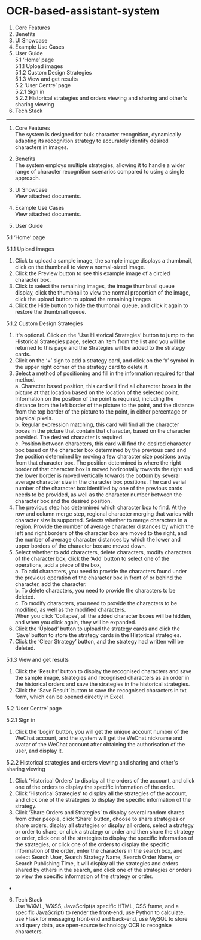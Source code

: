 # OCR-based-assistant-system

1. Core Features
2. Benefits
3. UI Showcase
4. Example Use Cases
5. User Guide  
   5.1 ‘Home’ page  
   5.1.1 Upload images  
   5.1.2 Custom Design Strategies  
   5.1.3 View and get results  
   5.2 ‘User Centre’ page  
   5.2.1 Sign in  
   5.2.2 Historical strategies and orders viewing and sharing and other's sharing viewing  
6. Tech Stack  
--------------------------------------------------------------------------------------------------
1. Core Features  
The system is designed for bulk character recognition, dynamically adapting its recognition strategy to accurately identify desired characters in images.

2. Benefits  
The system employs multiple strategies, allowing it to handle a wider range of character recognition scenarios compared to using a single approach.

3. UI Showcase  
View attached documents.

4. Example Use Cases  
View attached documents.

5. User Guide  

5.1 ‘Home’ page

5.1.1 Upload images
1. Click to upload a sample image, the sample image displays a thumbnail, click on the thumbnail to view a normal-sized image.
2. Click the Preview button to see this example image of a circled character box.
3. Click to select the remaining images, the image thumbnail queue display, click the thumbnail to view the normal proportion of the image, click the upload button to upload the remaining images
4. Click the Hide button to hide the thumbnail queue, and click it again to restore the thumbnail queue.

5.1.2 Custom Design Strategies
1. It's optional. Click on the ‘Use Historical Strategies’ button to jump to the Historical Strategies page, select an item from the list and you will be returned to this page and the Strategies will be added to the strategy cards.
2. Click on the ‘+’ sign to add a strategy card, and click on the ‘x’ symbol in the upper right corner of the strategy card to delete it.
3. Select a method of positioning and fill in the information required for that method.  
   a. Character based position, this card will find all character boxes in the picture at that location based on the location of the selected point. Information on the position of the point is required, including the distance from the left border of the picture to the point, and the distance from the top border of the picture to the point, in either percentage or physical pixels.  
   b. Regular expression matching, this card will find all the character boxes in the picture that contain that character, based on the character provided. The desired character is required.  
   c. Position between characters, this card will find the desired character box based on the character box determined by the previous card and the position determined by moving a few character size positions away from that character box. The position determined is where the right border of that character box is moved horizontally towards the right and the lower border is moved vertically towards the bottom by several average character size in the character box positions. The card serial number of the character box identified by one of the previous cards needs to be provided, as well as the character number between the character box and the desired position.  
4. The previous step has determined which character box to find. At the row and column merge step, regional character merging that varies with character size is supported. Selects whether to merge characters in a region. Provide the number of average character distances by which the left and right borders of the character box are moved to the right, and the number of average character distances by which the lower and upper borders of the character box are moved down.
5. Select whether to add characters, delete characters, modify characters of the character box, click the ‘Add’ button to select one of the operations, add a piece of the box,  
   a. To add characters, you need to provide the characters found under the previous operation of the character box in front of or behind the character, add the character.  
   b. To delete characters, you need to provide the characters to be deleted.  
   c. To modify characters, you need to provide the characters to be modified, as well as the modified characters.  
   When you click ‘Collapse’, all the added character boxes will be hidden, and when you click again, they will be expanded.  
7. Click the ‘Upload’ button to upload the strategy cards and click the ‘Save’ button to store the strategy cards in the Historical strategies.
8. Click the ‘Clear Strategy’ button, and the strategy had written will be deleted.

5.1.3 View and get results
1. Click the ‘Results’ button to display the recognised characters and save the sample image, strategies and recognised characters as an order in the historical orders and save the strategies in the historical strategies.
2. Click the ‘Save Result’ button to save the recognised characters in txt form, which can be opened directly in Excel.

5.2 ‘User Centre’ page

5.2.1 Sign in  
1. Click the ‘Login’ button, you will get the unique account number of the WeChat account, and the system will get the WeChat nickname and avatar of the WeChat account after obtaining the authorisation of the user, and display it.  

5.2.2 Historical strategies and orders viewing and sharing and other's sharing viewing  
1. Click ‘Historical Orders’ to display all the orders of the account, and click one of the orders to display the specific information of the order.  
2. Click ‘Historical Strategies’ to display all the strategies of the account, and click one of the strategies to display the specific information of the strategy.  
3. Click ‘Share Orders and Strategies’ to display several random shares from other people, click ‘Share’ button, choose to share strategies or share orders, display all strategies or display all orders, select a strategy or order to share, or click a strategy or order and then share the strategy or order, click one of the strategies to display the specific information of the strategies, or click one of the orders to display the specific information of the order, enter the characters in the search box, and select Search User, Search Strategy Name, Search Order Name, or Search Publishing Time, it will display all the strategies and orders shared by others in the search, and click one of the strategies or orders to view the specific information of the strategy or order.
-
6. Tech Stack  
Use WXML, WXSS, JavaScript(a specific HTML, CSS frame, and a specific JavaScript) to render the front-end, use Python to calculate, use Flask for messaging front-end and back-end, use MySQL to store and query data, use open-source technology OCR to recognise characters.  
